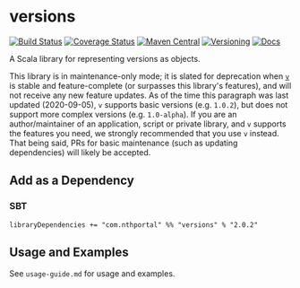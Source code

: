 # versions

[![Build Status](https://travis-ci.org/NthPortal/versions.svg?branch=master)](https://travis-ci.org/NthPortal/versions)
[![Coverage Status](https://coveralls.io/repos/github/NthPortal/versions/badge.svg?branch=master)](https://coveralls.io/github/NthPortal/versions?branch=master)
[![Maven Central](https://img.shields.io/maven-central/v/com.nthportal/versions_2.13.svg)](https://mvnrepository.com/artifact/com.nthportal/versions_2.13)
[![Versioning](https://img.shields.io/badge/versioning-semver%202.0.0-blue.svg)](http://semver.org/spec/v2.0.0.html)
[![Docs](https://www.javadoc.io/badge/com.nthportal/versions_2.13.svg?color=blue&label=docs)](https://www.javadoc.io/doc/com.nthportal/versions_2.13)

A Scala library for representing versions as objects.

This library is in maintenance-only mode; it is slated for deprecation when
[`v`](https://github.com/NthPortal/v) is stable and feature-complete (or
surpasses this library's features), and will not receive any new feature
updates. As of the time this paragraph was last updated (2020-09-05),
`v` supports basic versions (e.g. `1.0.2`), but does not support more
complex versions (e.g. `1.0-alpha`). If you are an author/maintainer of an
application, script or private library, and `v` supports the features
you need, we strongly recommended that you use `v` instead. That being said,
PRs for basic maintenance (such as updating dependencies) will likely
be accepted.

## Add as a Dependency

### SBT

```sbtshell
libraryDependencies += "com.nthportal" %% "versions" % "2.0.2"
```

## Usage and Examples

See `usage-guide.md` for usage and examples.

